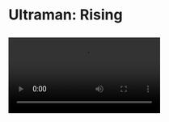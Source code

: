 <h1> Ultraman: Rising


<video class="jw-video jw-reset" tabindex="-1" disableremoteplayback="" webkit-playsinline="" playsinline="" src="blob:https://vid2v11.site/2b37ffcf-c63f-4d6c-8476-1c14f7933d02" style="object-fit: fill;"></video>
